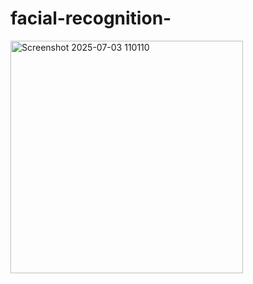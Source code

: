 # facial-recognition-
<img width="372" alt="Screenshot 2025-07-03 110110" src="https://github.com/user-attachments/assets/0b82b2ea-6668-4548-a63c-4c8376d22f32" />
